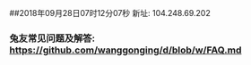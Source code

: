 ##2018年09月28日07时12分07秒 新址: 104.248.69.202
### 兔友常见问题及解答: https://github.com/wanggonging/d/blob/w/FAQ.md

